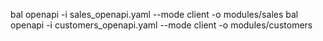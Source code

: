 bal openapi -i sales_openapi.yaml --mode client -o modules/sales
bal openapi -i customers_openapi.yaml --mode client -o modules/customers
